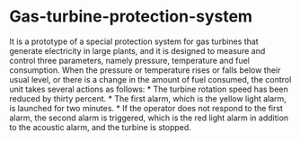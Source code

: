 # Gas-turbine-protection-system
It is a prototype of a special protection system for gas turbines that generate electricity in large plants, and it is designed to measure and control three parameters, namely pressure, temperature and fuel consumption. When the pressure or temperature rises or falls below their usual level, or there is a change in the amount of fuel consumed, the control unit takes several actions as follows: * The turbine rotation speed has been reduced by thirty percent. * The first alarm, which is the yellow light alarm, is launched for two minutes. * If the operator does not respond to the first alarm, the second alarm is triggered, which is the red light alarm in addition to the acoustic alarm, and the turbine is stopped.
